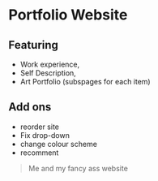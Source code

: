 # Portfolio Website

## Featuring 
* Work experience,
* Self Description,
* Art Portfolio (subspages for each item)

## Add ons
* reorder site
* Fix drop-down
* change colour scheme
* recomment

> Me and my fancy ass website
